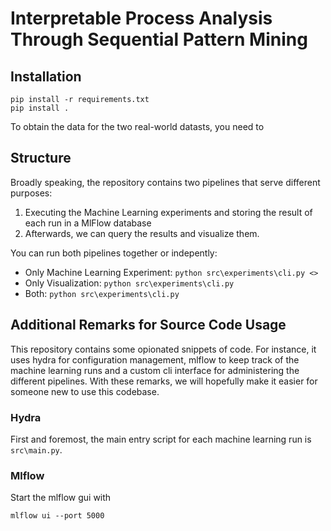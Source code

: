 # Interpretable Process Analysis Through Sequential Pattern Mining

## Installation

```
pip install -r requirements.txt
pip install .
```

To obtain the data for the two real-world datasts, you need to 

## Structure

Broadly speaking, the repository contains two pipelines that serve different purposes:
1) Executing the Machine Learning experiments and storing the result of each run in a MlFlow database
2) Afterwards, we can query the results and visualize them.

You can run both pipelines together or indepently:

- Only Machine Learning Experiment: `python src\experiments\cli.py <>`
- Only Visualization: `python src\experiments\cli.py`
- Both: `python src\experiments\cli.py`

## Additional Remarks for Source Code Usage

This repository contains some opionated snippets of code. For instance, it uses hydra for configuration management, mlflow to keep track of the machine learning runs and a custom cli interface for administering the different pipelines. With these remarks, we will hopefully make it easier for someone new to use this codebase.

### Hydra

First and foremost, the main entry script for each machine learning run is `src\main.py`. 

### Mlflow

Start the mlflow gui with 

```
mlflow ui --port 5000
```